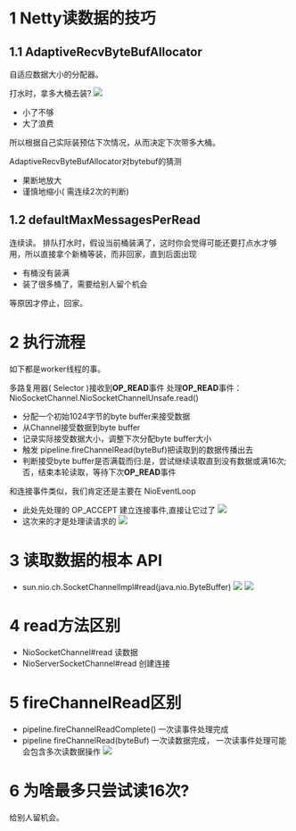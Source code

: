 # 1 Netty读数据的技巧
## 1.1 AdaptiveRecvByteBufAllocator
自适应数据大小的分配器。

打水时，拿多大桶去装?
![](https://img-blog.csdnimg.cn/2020122315004699.png)

- 小了不够
- 大了浪费

所以根据自己实际装预估下次情况，从而决定下次带多大桶。

AdaptiveRecvByteBufAllocator对bytebuf的猜测
- 果断地放大
- 谨慎地缩小( 需连续2次的判断)

##  1.2 defaultMaxMessagesPerRead
连续读。
排队打水时，假设当前桶装满了，这时你会觉得可能还要打点水才够用，所以直接拿个新桶等装，而非回家，直到后面出现
- 有桶没有装满
- 装了很多桶了，需要给别人留个机会

等原因才停止，回家。

# 2  执行流程
如下都是worker线程的事。

多路复用器( Selector )接收到**OP_READ**事件
处理**OP_READ**事件：NioSocketChannel.NioSocketChannelUnsafe.read()
- 分配一个初始1024字节的byte buffer来接受数据
- 从Channel接受数据到byte buffer
- 记录实际接受数据大小，调整下次分配byte buffer大小
- 触发 pipeline.fireChannelRead(byteBuf)把读取到的数据传播出去
- 判断接受byte buffer是否满载而归:是，尝试继续读取直到没有数据或满16次;否，结束本轮读取，等待下次**OP_READ**事件

和连接事件类似，我们肯定还是主要在 NioEventLoop
- 此处先处理的 OP_ACCEPT 建立连接事件,直接让它过了
![](https://img-blog.csdnimg.cn/20201223170919526.png?x-oss-process=image/watermark,type_ZmFuZ3poZW5naGVpdGk,shadow_10,text_SmF2YUVkZ2U=,size_1,color_FFFFFF,t_70)
- 这次来的才是处理读请求的
![](https://img-blog.csdnimg.cn/20201223171143887.png?x-oss-process=image/watermark,type_ZmFuZ3poZW5naGVpdGk,shadow_10,text_SmF2YUVkZ2U=,size_1,color_FFFFFF,t_70)

#  3 读取数据的根本 API
- sun.nio.ch.SocketChannellmpl#read(java.nio.ByteBuffer)
![](https://img-blog.csdnimg.cn/20201223182222298.png?x-oss-process=image/watermark,type_ZmFuZ3poZW5naGVpdGk,shadow_10,text_SmF2YUVkZ2U=,size_1,color_FFFFFF,t_70)
![](https://img-blog.csdnimg.cn/20201223182306800.png?x-oss-process=image/watermark,type_ZmFuZ3poZW5naGVpdGk,shadow_10,text_SmF2YUVkZ2U=,size_1,color_FFFFFF,t_70)
# 4 read方法区别
- NioSocketChannel#read 读数据
- NioServerSocketChannel#read 创建连接

# 5 fireChannelRead区别
- pipeline.fireChannelReadComplete()
 一次读事件处理完成
- pipeline fireChannelRead(byteBuf)
一次读数据完成， 一次读事件处理可能会包含多次读数据操作
![](https://img-blog.csdnimg.cn/20201223185312785.png?x-oss-process=image/watermark,type_ZmFuZ3poZW5naGVpdGk,shadow_10,text_SmF2YUVkZ2U=,size_1,color_FFFFFF,t_70)

# 6 为啥最多只尝试读16次?
给别人留机会。